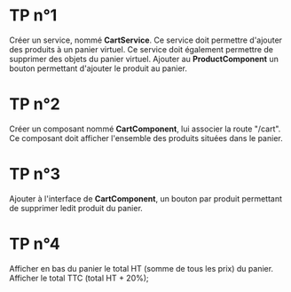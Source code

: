 # TP n°1
Créer un service, nommé **CartService**. 
Ce service doit permettre d'ajouter des produits à un panier virtuel. 
Ce service doit également permettre de supprimer des objets du panier virtuel.
Ajouter au **ProductComponent** un bouton permettant d'ajouter le produit au panier. 

# TP n°2
Créer un composant nommé **CartComponent**, lui associer la route "/cart". 
Ce composant doit afficher l'ensemble des produits situées dans le panier. 

# TP n°3
Ajouter à l'interface de **CartComponent**, un bouton par produit permettant 
de supprimer ledit produit du panier. 

# TP n°4
Afficher en bas du panier le total HT (somme de tous les prix) du panier. 
Afficher le total TTC (total HT + 20%);
